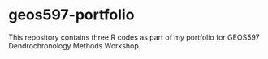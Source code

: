 # geos597-portfolio
This repository contains three R codes as part of my portfolio for GEOS597 Dendrochronology Methods Workshop. 
